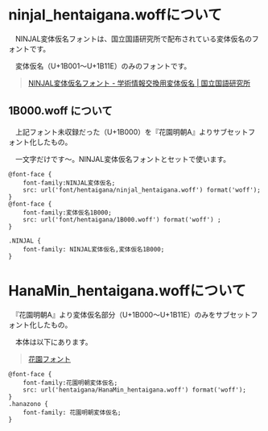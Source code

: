 # ninjal_hentaigana.woffについて
　NINJAL変体仮名フォントは、国立国語研究所で配布されている変体仮名のフォントです。

　変体仮名（U+1B001～U+1B11E）のみのフォントです。

> [NINJAL変体仮名フォント - 学術情報交換用変体仮名 | 国立国語研究所](https://cid.ninjal.ac.jp/kana/font/)

## 1B000.woff について
　上記フォント未収録だった（U+1B000）を『花園明朝A』よりサブセットフォント化したもの。

　一文字だけです～。NINJAL変体仮名フォントとセットで使います。

```
@font-face {
    font-family:NINJAL変体仮名;
    src: url('font/hentaigana/ninjal_hentaigana.woff') format('woff');
}
@font-face {
    font-family:変体仮名1B000;
    src: url('font/hentaigana/1B000.woff') format('woff') ;
}

.NINJAL {
    font-family: NINJAL変体仮名,変体仮名1B000;
}
```

# HanaMin_hentaigana.woffについて

　『花園明朝A』より変体仮名部分（U+1B000～U+1B11E）のみをサブセットフォント化したもの。

　本体は以下にあります。

> [花園フォント](http://fonts.jp/hanazono/)

```
@font-face {
    font-family:花園明朝変体仮名;
    src: url('hentaigana/HanaMin_hentaigana.woff') format('woff');
}
.hanazono {
    font-family: 花園明朝変体仮名;
}
```
